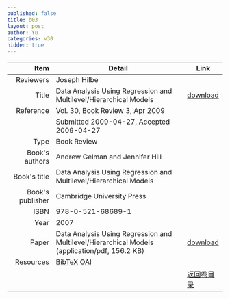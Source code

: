 ```yaml
---
published: false
title: b03
layout: post
author: Yu
categories: v30
hidden: true
---
```


| Item | Detail | Link |
|---:|---|---|
| Reviewers | Joseph Hilbe| |
| Title |Data Analysis Using Regression and Multilevel/Hierarchical Models | [download](http://www.jstatsoft.org/v30/b03/paper) |
| Reference |Vol. 30, Book Review 3, Apr 2009 | |
| | Submitted 2009-04-27, Accepted 2009-04-27| | 
| Type | Book Review| |
| Book's authors | Andrew Gelman and Jennifer Hill| |
| Book's title | Data Analysis Using Regression and Multilevel/Hierarchical Models| |
| Book's publisher | Cambridge University Press| |
| ISBN | 978-0-521-68689-1| |
| Year | 2007| |
| Paper | Data Analysis Using Regression and Multilevel/Hierarchical Models  (application/pdf, 156.2 KB)| [download](http://www.jstatsoft.org/v30/b03/paper) |
| Resources | [BibTeX](http://www.jstatsoft.org/v30/b03/bibtex) [OAI](http://www.jstatsoft.org/oai?verb=GetRecord&identifier=oai.jstatsoft/v30/b03&prefix=oai_dc)| |
| |  | [返回卷目录]({{site.baseurl}}/volume/v30.html) |